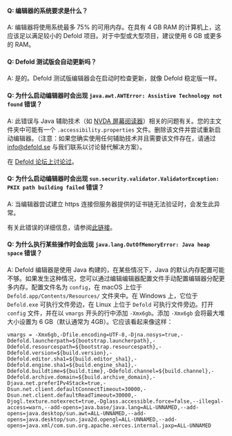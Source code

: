 
#### Q: 编辑器的系统要求是什么？
A: 编辑器将使用系统最多 75% 的可用内存。在具有 4 GB RAM 的计算机上，这应该足以满足较小的 Defold 项目。对于中型或大型项目，建议使用 6 GB 或更多的 RAM。


#### Q: Defold 测试版会自动更新吗？
A: 是的。Defold 测试版编辑器会在启动时检查更新，就像 Defold 稳定版一样。


#### Q: 为什么启动编辑器时会出现 `java.awt.AWTError: Assistive Technology not found` 错误？
A: 此错误与 Java 辅助技术（如 [NVDA 屏幕阅读器](https://www.nvaccess.org/download/)）相关的问题有关。您的主文件夹中可能有一个 `.accessibility.properties` 文件。删除该文件并尝试重新启动编辑器。（注意：如果您确实使用任何辅助技术并且需要该文件存在，请通过 info@defold.se 与我们联系以讨论替代解决方案）。

在 [Defold 论坛上讨论过](https://forum.defold.com/t/editor-endless-loading-windows-10-1-2-169-solved/65481/3)。


#### Q: 为什么启动编辑器时会出现 `sun.security.validator.ValidatorException: PKIX path building failed` 错误？
A: 当编辑器尝试建立 https 连接但服务器提供的证书链无法验证时，会发生此异常。

有关此错误的详细信息，请参阅[此链接](https://github.com/defold/defold/blob/master/editor/README_TROUBLESHOOTING_PKIX.md)。


#### Q: 为什么执行某些操作时会出现 `java.lang.OutOfMemoryError: Java heap space` 错误？
A: Defold 编辑器是使用 Java 构建的，在某些情况下，Java 的默认内存配置可能不够。如果发生这种情况，您可以通过编辑编辑器配置文件手动配置编辑器分配更多内存。配置文件名为 `config`，在 macOS 上位于 `Defold.app/Contents/Resources/` 文件夹中。在 Windows 上，它位于 `Defold.exe` 可执行文件旁边，在 Linux 上位于 `Defold` 可执行文件旁边。打开 `config` 文件，并在以 `vmargs` 开头的行中添加 `-Xmx6gb`。添加 `-Xmx6gb` 会将最大堆大小设置为 6 GB（默认通常为 4GB）。它应该看起来像这样：

```
vmargs = -Xmx6gb,-Dfile.encoding=UTF-8,-Djna.nosys=true,-Ddefold.launcherpath=${bootstrap.launcherpath},-Ddefold.resourcespath=${bootstrap.resourcespath},-Ddefold.version=${build.version},-Ddefold.editor.sha1=${build.editor_sha1},-Ddefold.engine.sha1=${build.engine_sha1},-Ddefold.buildtime=${build.time},-Ddefold.channel=${build.channel},-Ddefold.archive.domain=${build.archive_domain},-Djava.net.preferIPv4Stack=true,-Dsun.net.client.defaultConnectTimeout=30000,-Dsun.net.client.defaultReadTimeout=30000,-Djogl.texture.notexrect=true,-Dglass.accessible.force=false,--illegal-access=warn,--add-opens=java.base/java.lang=ALL-UNNAMED,--add-opens=java.desktop/sun.awt=ALL-UNNAMED,--add-opens=java.desktop/sun.java2d.opengl=ALL-UNNAMED,--add-opens=java.xml/com.sun.org.apache.xerces.internal.jaxp=ALL-UNNAMED
```
